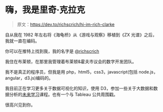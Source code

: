 # 嗨，我是里奇·克拉克

> 原文：<https://dev.to/richscrich/hi-im-rich-clarke>

自从我在 1982 年左右将《海龟桥》从《游戏与观察》移植到《ZX 光谱》之后，我就一直在编码。

你可以在推特上找到我，我的名字是 [@richscrich](https://twitter.com/richscrich)

我住在布莱顿，在那里我管理着布莱顿&霍夫市议会的数字开发团队。

我不是真正的程序员，但我是用 php，html5，css3，javascript(包括 node.js，angular，d3.js)编码的。

我目前正在学习更多关于数据可视化的知识，使用 D3，参加一些关于大数据和数据分析的[未来学习](https://www.futurelearn.com)课程。也有一个与 Tableau 公共周围戳。

很高兴见到你。